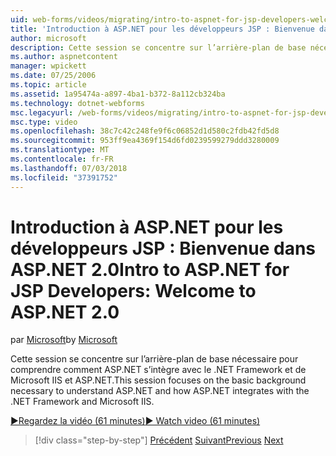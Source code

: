 ```yaml
---
uid: web-forms/videos/migrating/intro-to-aspnet-for-jsp-developers-welcome-to-aspnet-20
title: 'Introduction à ASP.NET pour les développeurs JSP : Bienvenue dans ASP.NET 2.0 | Microsoft Docs'
author: microsoft
description: Cette session se concentre sur l’arrière-plan de base nécessaire pour comprendre comment ASP.NET s’intègre avec le .NET Framework et de Microsoft IIS et ASP.NET.
ms.author: aspnetcontent
manager: wpickett
ms.date: 07/25/2006
ms.topic: article
ms.assetid: 1a95474a-a897-4ba1-b372-8a112cb324ba
ms.technology: dotnet-webforms
msc.legacyurl: /web-forms/videos/migrating/intro-to-aspnet-for-jsp-developers-welcome-to-aspnet-20
msc.type: video
ms.openlocfilehash: 38c7c42c248fe9f6c06852d1d580c2fdb42fd5d8
ms.sourcegitcommit: 953ff9ea4369f154d6fd0239599279ddd3280009
ms.translationtype: MT
ms.contentlocale: fr-FR
ms.lasthandoff: 07/03/2018
ms.locfileid: "37391752"
---
```

<a name="intro-to-aspnet-for-jsp-developers-welcome-to-aspnet-20"></a><span data-ttu-id="a81e8-103">Introduction à ASP.NET pour les développeurs JSP : Bienvenue dans ASP.NET 2.0</span><span class="sxs-lookup"><span data-stu-id="a81e8-103">Intro to ASP.NET for JSP Developers: Welcome to ASP.NET 2.0</span></span>
====================
<span data-ttu-id="a81e8-104">par [Microsoft](https://github.com/microsoft)</span><span class="sxs-lookup"><span data-stu-id="a81e8-104">by [Microsoft](https://github.com/microsoft)</span></span>

<span data-ttu-id="a81e8-105">Cette session se concentre sur l’arrière-plan de base nécessaire pour comprendre comment ASP.NET s’intègre avec le .NET Framework et de Microsoft IIS et ASP.NET.</span><span class="sxs-lookup"><span data-stu-id="a81e8-105">This session focuses on the basic background necessary to understand ASP.NET and how ASP.NET integrates with the .NET Framework and Microsoft IIS.</span></span>

[<span data-ttu-id="a81e8-106">&#9654;Regardez la vidéo (61 minutes)</span><span class="sxs-lookup"><span data-stu-id="a81e8-106">&#9654; Watch video (61 minutes)</span></span>](https://channel9.msdn.com/Blogs/ASP-NET-Site-Videos/intro-to-aspnet-for-jsp-developers-welcome-to-aspnet-20)

> [!div class="step-by-step"]
> <span data-ttu-id="a81e8-107">[Précédent](migrating-from-classic-asp-to-aspnet.md)
> [Suivant](intro-to-aspnet-for-jsp-developers-building-applications.md)</span><span class="sxs-lookup"><span data-stu-id="a81e8-107">[Previous](migrating-from-classic-asp-to-aspnet.md)
[Next](intro-to-aspnet-for-jsp-developers-building-applications.md)</span></span>
